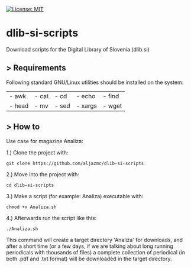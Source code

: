 [![License: MIT](https://img.shields.io/badge/License-MIT-green.svg)](LICENSE)

# dlib-si-scripts

Download scripts for the Digital Library of Slovenia (dlib.si)

## > Requirements

Following standard GNU/Linux utilities should be installed on the system:

<table border="0">
    <tr>
        <td> - awk </td>
        <td> - cat </td>
        <td> - cd </td>
        <td> - echo </td>
        <td> - find </td>
    </tr>
    <tr>
        <td> - head </td>
        <td> - mv </td>
        <td> - sed </td>
        <td> - xargs </td>
        <td> - wget </td>
    </tr>
</table>

## > How to

Use case for magazine Analiza:

1.) Clone the project with:
```
git clone https://github.com/aljazmc/dlib-si-scripts
```
2.) Move into the project with:
```
cd dlib-si-scripts
```
3.) Make a script (for example: Analiza) executable with:
```
chmod +x Analiza.sh
```
4.) Afterwards run the script like this:
```
./Analiza.sh
```

This command will create a target directory 'Analiza' for downloads, and after a short time (or a few days, if we are talking about long running periodicals with thousands of files) a complete collection of periodical (in both .pdf and .txt format) will be downloaded in the target directory.

